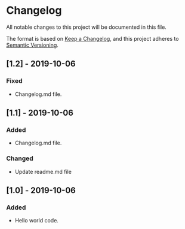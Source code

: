 # Changelog
All notable changes to this project will be documented in this file.

The format is based on [Keep a Changelog](https://keepachangelog.com/en/1.0.0/),
and this project adheres to [Semantic Versioning](https://semver.org/spec/v2.0.0.html).

## [1.2] - 2019-10-06
### Fixed
- Changelog.md file.

## [1.1] - 2019-10-06
### Added
- Changelog.md file.

### Changed
- Update readme.md file

## [1.0] - 2019-10-06
### Added
- Hello world code.

